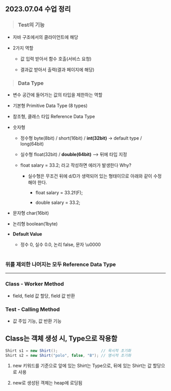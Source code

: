 ## 2023.07.04 수업 정리

>### Test의 기능

+ 자바 구조에서의 클라이언트에 해당

+ 2가지 역할

	+ 값 입력 받아서 함수 호출(서비스 요청)

	+ 결과값 받아서 출력(결과 페이지에 해당)

>### Data Type

+ 변수 공간에 들어가는 값의 타입을 제한하는 역할

+ 기본형 Primitive Data Type (8 types)

+ 참조형, 클래스 타입 Reference Data Type

+ 숫자형

    + 정수형 byte(8bit) / short(16bit) / <b>int(32bit)</b> -> default type / long(64bit)

    + 실수형 float(32bit) / <b>double(64bit)</b> --> 뒤에 타입 지정

    + float salary = 33.2; 라고 작성하면 에러가 발생한다 Why?

        + 실수형은 무조건 뒤에 d/D가 생력되어 있는 형태이므로 아래와 같이 수정해야 한다.

            + float salary = 33.2f(F);

            + double salary = 33.2;

+ 문자형 char(16bit)

+ 논리형 boolean(1byte)

+ <b>Default Value</b>

    +  정수 0, 실수 0.0, 논리 false, 문자 \u0000

    <br/>
### 위를 제외한 나머지는 모두 Reference Data Type

---

### Class - Worker Method
+ field, field 값 할당, field 값 반환

### Test - Calling Method
+ 값 주입 기능, 값 반환 기능

## Class는 객체 생성 시, Type으로 작용함 

```java
Shirt s1 = new Shirt();                   // 묵시적 초기화
Shirt s2 = new Shirt("polo", false, "B"); // 명시적 초기화
```
1. new 키워드를 기준으로 앞에 있는 Shirt는 Type으로, 뒤에 있는 Shirt는 값 할당으로 사용

2. new로 생성된 객체는 heap에 로딩됨
